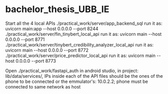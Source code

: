 # bachelor_thesis_UBB_IE

Start all the 4 local APIs
./practical_work/server/app_backend_sql
run it as: uvicorn main:app --host 0.0.0.0 --port 8244
./practical_work/server/fin_tinybert_local_api
run it as: uvicorn main --host 0.0.0.0 --port 8771
./practical_work/server/tinybert_credibility_analyzer_local_api
run it as: uvicorn main --host 0.0.0.0 --port 8772
./practical_work/server/price_predictor_local_api
run it as: uvicorn main --host 0.0.0.0 --port 8773

Open ./practical_work/fastapi_auth in android studio, in project: lib/data/services/, IPs inside each of the API files should be the ones of the phone to be connected
or the emmulator's: 10.0.2.2; phone must be connected to same network as host 

